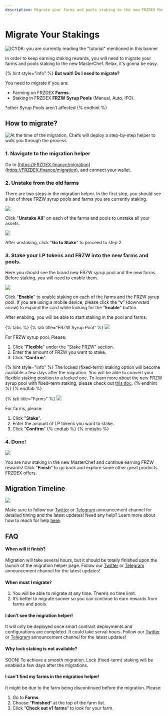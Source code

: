 ```yaml
---
description: Migrate your farms and pools staking to the new FRZDEX MasterChef
---
```


# Migrate Your Stakings

![ICYDK: you are currently reading the "tutorial" mentioned in this banner](<../../.gitbook/assets/migration pre heat.png>)

In order to keep earning staking rewards, you will need to migrate your farms and pools staking to the new MasterChef. Relax, it's gonna be easy.

{% hint style="info" %}
**But wait! Do I need to migrate?**

You need to migrate if you are:

* Farming on FRZDEX **Farms**.
* Staking in FRZDEX **FRZW Syrup Pools** (Manual, Auto, IFO).

\*other Syrup Pools aren’t affected
{% endhint %}

## How to migrate?

![At the time of the migration, Chefs will deploy a step-by-step helper to walk you through the process ](../../.gitbook/assets/migration-helper-overview.png)

### 1. Navigate to the migration helper

Go to [https://FRZDEX.finance/migration](https://FRZDEX.finance/migration), and connect your wallet.

### 2. Unstake from the old farms

There are two steps in the migration helper. In the first step, you should see a list of three FRZW syrup pools and farms you are currently staking.

![](<../../.gitbook/assets/migration-helper-steps-guide-3 (2).png>)

Click "**Unstake All**" on each of the farms and pools to unstake all your assets.

![](<../../.gitbook/assets/migration-helper-steps-guide-4 (1).png>)

After unstaking, click "**Go to Stake**" to proceed to step 2.

### 3. Stake your LP tokens and FRZW into the new farms and pools.

Here you should see the brand new FRZW syrup pool and the new farms. Before staking, you will need to enable them.

![](<../../.gitbook/assets/migration-helper-steps-guide-5 (1).png>)

Click "**Enable**" to enable staking on each of the farms and the FRZW syrup pool. If you are using a mobile device, please click the “**v**” (downward arrow) to expand the card while looking for the "**Enable**" button.

After enabling, you will be able to start staking in the pool and farms.

{% tabs %}
{% tab title="FRZW Syrup Pool" %}
![](<../../.gitbook/assets/migration-helper-steps-guide-7 (2).png>)

For FRZW syrup pool. Please:

1. Click "**Flexible**" under the "Stake FRZW" section.
2. Enter the amount of FRZW you want to stake.
3. Click "**Confirm**".



{% hint style="info" %}
The locked (fixed-term) staking option will become available a few days after the migration. You will be able to convert your flexible staking position to a locked one. To learn more about the new FRZW syrup pool with fixed-term staking, please check out [this doc](../../products/coming-soon/new-cake-pool/).
{% endhint %}
{% endtab %}

{% tab title="Farms" %}
![](<../../.gitbook/assets/migration-helper-steps-guide-8 (2).png>)

For farms, please:

1. Click "**Stake**".
2. Enter the amount of LP tokens you want to stake.
3. Click "**Confirm**"
{% endtab %}
{% endtabs %}

### 4. Done!

![](../../.gitbook/assets/migration-helper-steps-guide-9.png)

You are now staking in the new MasterChef and continue earning FRZW rewards! Click "**Finish**" to go back and explore some other great products FRZDEX offers.

## Migration Timeline

![](<../../.gitbook/assets/en - migration timeline - 2.png>)

Make sure to follow our [Twitter](https://twitter.com/FRZDEX/) or [Telegram](https://t.me/FRZDEXAnn) announcement channel for detailed timing and the latest updates! Need any help? Learn more about how to reach for help [here](../../contact-us/#help).

## FAQ

#### **When will it finish?**

Migration will take several hours, but it should be totally finished upon the launch of the migration helper page. Follow our [Twitter](https://twitter.com/FRZDEX/) or [Telegram](https://t.me/FRZDEXAnn) announcement channel for the latest updates!

#### **When must I migrate?**

1. You will be able to migrate at any time. There’s no time limit.&#x20;
2. It’s better to migrate sooner so you can continue to earn rewards from farms and pools.

#### I don’t see the migration helper!

It will only be deployed once smart contract deployments and configurations are completed. It could take serval hours. Follow our [Twitter](https://twitter.com/FRZDEX/) or [Telegram](https://t.me/FRZDEXAnn) announcement channel for the latest updates!

#### Why lock staking is not available?

SOON! To achieve a smooth migration. Lock (fixed-term) staking will be enabled a few days after the migrations.

#### I can't find my farms in the migration helper!

It might be due to the farm being discontinued before the migration. Please:

1. Go to **Farms**.
2. Choose “**Finished**” at the top of the farm list.
3. Click “**Check out v1 farms**” to look for your farm.
